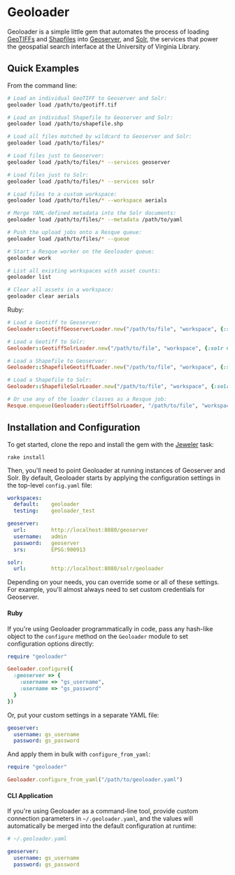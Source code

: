 # Geoloader

Geoloader is a simple little gem that automates the process of loading [GeoTIFFs][geotiff] and [Shapfiles][shapefile] into [Geoserver][geoserver], and [Solr][solr], the services that power the geospatial search interface at the University of Virginia Library.

## Quick Examples

From the command line:

```bash
# Load an individual GeoTIFF to Geoserver and Solr:
geoloader load /path/to/geotiff.tif

# Load an individual Shapefile to Geoserver and Solr:
geoloader load /path/to/shapefile.shp

# Load all files matched by wildcard to Geoserver and Solr:
geoloader load /path/to/files/*

# Load files just to Geoserver:
geoloader load /path/to/files/* --services geoserver

# Load files just to Solr:
geoloader load /path/to/files/* --services solr

# Load files to a custom workspace:
geoloader load /path/to/files/* --workspace aerials

# Merge YAML-defined metadata into the Solr documents:
geoloader load /path/to/files/* --metadata /path/to/yaml

# Push the upload jobs onto a Resque queue:
geoloader load /path/to/files/* --queue

# Start a Resque worker on the Geoloader queue:
geoloader work

# List all existing workspaces with asset counts:
geoloader list

# Clear all assets in a workspace:
geoloader clear aerials
```

Ruby:

```ruby
# Load a Geotiff to Geoserver:
Geoloader::GeotiffGeoserverLoader.new("/path/to/file", "workspace", {:solr => "metadata"}).load

# Load a Geotiff to Solr:
Geoloader::GeotiffSolrLoader.new("/path/to/file", "workspace", {:solr => "metadata"}).load

# Load a Shapefile to Geoserver:
Geoloader::ShapefileGeotiffLoader.new("/path/to/file", "workspace", {:solr => "metadata"}).load

# Load a Shapefile to Solr:
Geoloader::ShapefileSolrLoader.new("/path/to/file", "workspace", {:solr => "metadata"}).load

# Or use any of the loader classes as a Resque job:
Resque.enqueue(Geoloader::GeotiffSolrLoader, "/path/to/file", "workspace", {:solr => "metadata"})
```

## Installation and Configuration

To get started, clone the repo and install the gem with the [Jeweler][jeweler] task:

```
rake install
```

Then, you'll need to point Geoloader at running instances of Geoserver and Solr. By default, Geoloader starts by applying the configuration settings in the top-level `config.yaml` file:

```yaml
workspaces:
  default:    geoloader
  testing:    geoloader_test

geoserver:
  url:        http://localhost:8080/geoserver
  username:   admin
  password:   geoserver
  srs:        EPSG:900913

solr:
  url:        http://localhost:8080/solr/geoloader
```

Depending on your needs, you can override some or all of these settings. For example, you'll almost always need to set custom credentials for Geoserver.

#### Ruby

If you're using Geoloader programmatically in code, pass any hash-like object to the `configure` method on the `Geoloader` module to set configuration options directly:

```ruby
require "geoloader"

Geoloader.configure({
  :geoserver => {
    :username => "gs_username",
    :username => "gs_password"
  }
})
```

Or, put your custom settings in a separate YAML file:

```yaml
geoserver:
  username: gs_username
  password: gs_password
```

And apply them in bulk with `configure_from_yaml`:

```ruby
require "geoloader"

Geoloader.configure_from_yaml("/path/to/geoloader.yaml")
```

#### CLI Application

If you're using Geoloader as a command-line tool, provide custom connection parameters in `~/.geoloader.yaml`, and the values will automatically be merged into the default configuration at runtime:

```yaml
# ~/.geoloader.yaml

geoserver:
  username: gs_username
  password: gs_password
```

[geotiff]: http://en.wikipedia.org/wiki/Geotiff
[shapefile]: http://en.wikipedia.org/wiki/Shapefile
[geoserver]: http://geoserver.org/
[solr]: http://lucene.apache.org/solr/
[jeweler]: https://github.com/technicalpickles/jeweler

